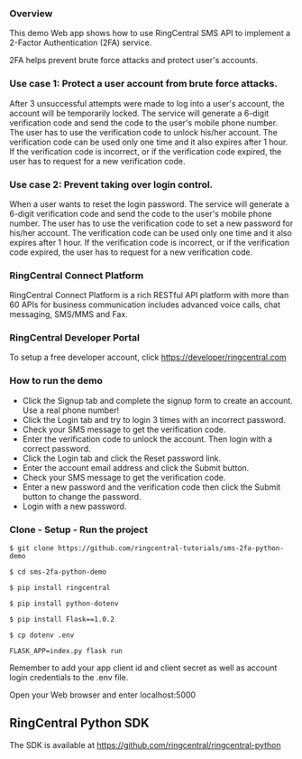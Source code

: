 ### Overview
This demo Web app shows how to use RingCentral SMS API to implement a 2-Factor Authentication (2FA) service.

2FA helps prevent brute force attacks and protect user's accounts.

### Use case 1: Protect a user account from brute force attacks.
After 3 unsuccessful attempts were made to log into a user's account, the account will be temporarily locked. The service will generate a 6-digit verification code and send the code to the user's mobile phone number. The user has to use the verification code to unlock his/her account. The verification code can be used only one time and it also expires after 1 hour. If the verification code is incorrect, or if the verification code expired, the user has to request for a new verification code.

### Use case 2: Prevent taking over login control.
When a user wants to reset the login password. The service will generate a 6-digit verification code and send the code to the user's mobile phone number. The user has to use the verification code to set a new password for his/her account. The verification code can be used only one time and it also expires after 1 hour. If the verification code is incorrect, or if the verification code expired, the user has to request for a new verification code.

### RingCentral Connect Platform
RingCentral Connect Platform is a rich RESTful API platform with more than 60 APIs for business communication includes advanced voice calls, chat messaging, SMS/MMS and Fax.

### RingCentral Developer Portal
To setup a free developer account, click [https://developer/ringcentral.com](here)

### How to run the demo
* Click the Signup tab and complete the signup form to create an account. Use a real phone number!
* Click the Login tab and try to login 3 times with an incorrect password.
* Check your SMS message to get the verification code.
* Enter the verification code to unlock the account. Then login with a correct password.
* Click the Login tab and click the Reset password link.
* Enter the account email address and click the Submit button.
* Check your SMS message to get the verification code.
* Enter a new password and the verification code then click the Submit button to change the password.
* Login with a new password.

### Clone - Setup - Run the project
```
$ git clone https://github.com/ringcentral-tutorials/sms-2fa-python-demo

$ cd sms-2fa-python-demo

$ pip install ringcentral

$ pip install python-dotenv

$ pip install Flask==1.0.2

$ cp dotenv .env

FLASK_APP=index.py flask run
```
Remember to add your app client id and client secret as well as account login credentials to the .env file.

Open your Web browser and enter localhost:5000

## RingCentral Python SDK
The SDK is available at https://github.com/ringcentral/ringcentral-python
